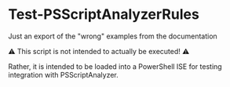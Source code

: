﻿# Test-PSScriptAnalyzerRules
Just an export of the "wrong" examples from the documentation

⚠ This script is not intended to actually be executed! ⚠

Rather, it is intended to be loaded into a PowerShell ISE for testing integration with PSScriptAnalyzer.
